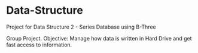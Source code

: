 # Data-Structure
Project for Data Structure 2 - Series Database using B-Three

Group Project.
Objective: Manage how data is written in Hard Drive and get fast access to information.

